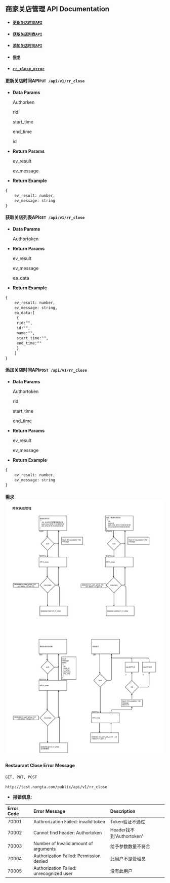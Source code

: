 ## 商家关店管理 API Documentation

* #### [`更新关店时间API`](#update_close_time)
* #### [`获取关店列表API`](#get_close_time)
* #### [`添加关店时间API`](#add_close_time)
* #### [`需求`](#require_close_time)
* #### [`rr_close_error`](#error_close_time)

#### 更新关店时间API`PUT /api/v1/rr_close`

* **Data Params**

  Authorken

  rid

  start\_time

  end\_time

  id

* **Return Params**

  ev\_result

  ev\_message

* **Return Example**

```
{
    ev_result: number,
    ev_message: string
}
```

#### 获取关店列表API`GET /api/v1/rr_close`

* **Data Params**

  Authortoken

* **Return Params**

  ev\_result

  ev\_message

  ea\_data

* **Return Example**

```
{
    ev_result: number,
    ev_message: string,
    ea_data:[
     {
     rid:"",
     id:"",
     name:"",
     start_time:"",
     end_time:""
     }
    ]
}
```

#### 添加关店时间API`POST /api/v1/rr_close`

* **Data Params**

  Authortoken

  rid

  start\_time

  end\_time

* **Return Params**

  ev\_result

  ev\_message

* **Return Example**

```
{
    ev_result: number,
    ev_message: string
}
```

#### 需求![](/assets/需求.jpg)  

  

#### Restaurant Close Error Message

`GET, PUT, POST`

`http://test.norgta.com/public/api/v1/rr_close`

* **报错信息:**

| Error Code | Error Message | Description |
| :--- | :--- | :--- |
| 70001 | Authrorization Failed: invalid token | Token验证不通过 |
| 70002 | Cannot find header: Authortoken | Header找不到'Authortoken' |
| 70003 | Number of Invalid amount of arguments | 给予参数数量不符合 |
| 70004 | Authorization Failed: Permission denied | 此用户不是管理员 |
| 70005 | Authorization Failed: unrecognized user | 没有此用户 |



